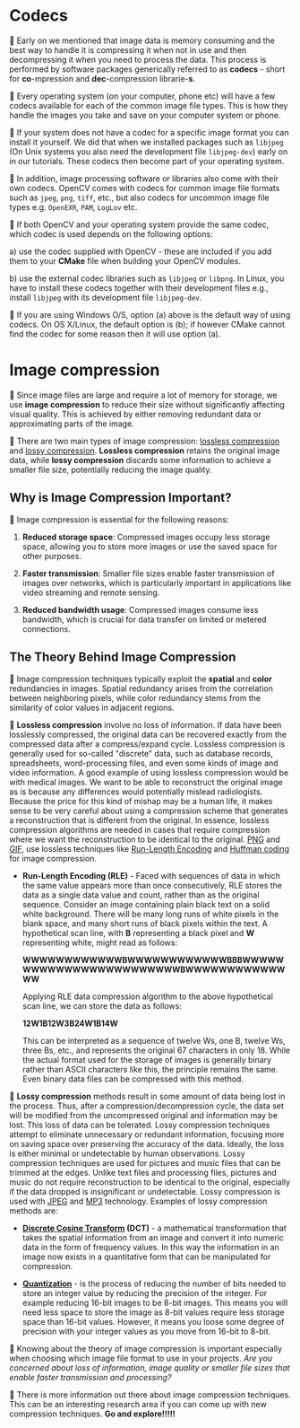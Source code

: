 # Codecs

:notebook_with_decorative_cover: Early on we mentioned that image data is memory consuming and the best way to handle it is compressing  it when not in use and then decompressing it when you need to process the data. This process is performed by software packages generically referred to as **codecs** - short for **co**-mpression and **dec**-compression librarie-**s**. 

:notebook_with_decorative_cover: Every operating system (on your computer, phone etc) will have a few codecs available for each of the common image file types. This is how they handle the images you take and save on your computer system or phone. 

:notebook_with_decorative_cover: If your system does not have a codec for a specific image format you can install it yourself. We did that when we installed packages such as `libjpeg` (On Unix systems you also need the development file `libjpeg-dev`) early on in our tutorials. These codecs then become part of your operating system.

:notebook_with_decorative_cover: In addition, image processing software or libraries also come with their own codecs. OpenCV comes with codecs for common image file formats such as `jpeg`, `png`, `tiff`, etc., but also codecs for uncommon image file types e.g. `OpenEXR`, `PAM`, `LogLov` etc.

:notebook_with_decorative_cover: If both OpenCV and your operating system provide the same codec, which codec is used depends on the following options:

a) use the codec supplied with OpenCV - these are included if you add them to your **CMake** file when building your OpenCV modules.

b) use the external codec libraries such as `libjpeg` or `libpng`. In Linux, you have to install these codecs together with their development files e.g., install `libjpeg` with its development file `libjpeg-dev`.

:notebook_with_decorative_cover: If you are using Windows O/S, option (a) above is the default way of using codecs. On OS X/Linux, the default option is (b); if however CMake cannot find the codec for some reason then it will use option (a). 

# Image compression

:notebook_with_decorative_cover: Since image files are large and require a lot of memory for storage, we use **image compression** to reduce their size without significantly affecting visual quality. This is achieved by either removing redundant data or approximating parts of the image.

:notebook_with_decorative_cover: There are two main types of image compression: <a href = "https://en.wikipedia.org/wiki/Lossless_compression">lossless compression</a> and <a href = "https://en.wikipedia.org/wiki/Lossy_compression">lossy compression</a>. **Lossless compression** retains the original image data, while **lossy compression** discards some information to achieve a smaller file size, potentially reducing the image quality.

## Why is Image Compression Important?

:notebook_with_decorative_cover: Image compression is essential for the following reasons:

1. **Reduced storage space**: Compressed images occupy less storage space, allowing you to store more images or use the saved space for other purposes.

2. **Faster transmission**: Smaller file sizes enable faster transmission of images over networks, which is particularly important in applications like video streaming and remote sensing.

3. **Reduced bandwidth usage**: Compressed images consume less bandwidth, which is crucial for data transfer on limited or metered connections.

## The Theory Behind Image Compression

:notebook_with_decorative_cover: Image compression techniques typically exploit the **spatial** and **color** redundancies in images. Spatial redundancy arises from the correlation between neighboring pixels, while color redundancy stems from the similarity of color values in adjacent regions.

:notebook_with_decorative_cover: **Lossless compression** involve no loss of information. If data have been losslessly compressed, the original data can be recovered exactly from the compressed data after a compress/expand cycle. Lossless compression is generally used for so-called "discrete" data, such as database records, spreadsheets, word-processing files, and even some kinds of image and video information. A good example of using lossless compression would be with medical images. We want to be able to reconstruct the original image as is because any differences would potentially mislead radiologists. Because the price for this kind of mishap may be a human life, it makes sense to be very careful about using a compression scheme that generates a reconstruction that is different from the original. In essence, lossless compression algorithms are needed in cases that require compression where we want the reconstruction to be identical to the original. <a href = "https://en.wikipedia.org/wiki/Portable_Network_Graphics">PNG</a> and <a href = "https://en.wikipedia.org/wiki/GIF">GIF</a>, use lossless techniques like <a href = "https://en.wikipedia.org/wiki/Run-length_encoding">Run-Length Encoding</a> and <a href = "https://en.wikipedia.org/wiki/Huffman_coding">Huffman coding</a> for image compression.

* **Run-Length Encoding (RLE)** - Faced with sequences of data in which the same value appears more than once consecutively, RLE stores the data as a single data value and count, rather than as the original sequence. Consider an image containing plain black text on a solid white background. There will be many long runs of white pixels in the blank space, and many short runs of black pixels within the text. A hypothetical scan line, with **B** representing a black pixel and **W** representing white, might read as follows:

    **WWWWWWWWWWWWBWWWWWWWWWWWWBBBWWWWWWWWWWWWWWWWWWWWWWWWBWWWWWWWWWWWWWW**

    Applying RLE data compression algorithm to the above hypothetical scan line, we can store the data as follows:

    **12W1B12W3B24W1B14W**

    This can be interpreted as a sequence of twelve Ws, one B, twelve Ws, three Bs, etc., and represents the original 67 characters in only 18. While the actual format used for the storage of images is generally binary rather than ASCII characters like this, the principle remains the same. Even binary data files can be compressed with this method.

:notebook_with_decorative_cover: **Lossy compression** methods result in some amount of data being lost in the process.  Thus, after a compression/decompression cycle, the data set will be modified from the uncompressed original and information may be lost. This loss of data can be tolerated. Lossy compression techniques attempt to eliminate unnecessary or redundant information, focusing more on saving space over preserving the accuracy of the data. Ideally, the loss is either minimal or undetectable by human observations. Lossy compression techniques are used for pictures and music files that can be trimmed at the edges. Unlike text files and processing files, pictures and music do not require reconstruction to be identical to the original, especially if the data dropped is insignificant or undetectable. Lossy compression is used with <a href = "https://en.wikipedia.org/wiki/JPEG">JPEG</a> and <a href = "https://cs.stanford.edu/people/eroberts/courses/soco/projects/data-compression/lossy/mp3/index.htm">MP3</a> technology. Examples of lossy compression methods are: 

* <a href = "https://en.wikipedia.org/wiki/Discrete_cosine_transform">**Discrete Cosine Transform</a> (DCT)** - a mathematical transformation that takes the spatial information from an image and convert it into numeric data in the form of frequency values. In this way the information in an image now exists in a quantitative form that can be manipulated for compression.

* <a href = "https://en.wikipedia.org/wiki/Quantization_(image_processing)">**Quantization**</a> - is the process of reducing the number of bits needed to store an integer value by reducing the precision of the integer. For example reducing 16-bit images to be 8-bit images. This means you will need less space to store the image as 8-bit values require less storage space than 16-bit values. However, it means you loose some degree of precision with your integer values as you move from 16-bit to 8-bit.


:notebook_with_decorative_cover: Knowing about the theory of image compression is important especially when choosing which image file format to use in your projects. *Are you concerned about loss of information, image quality or smaller file sizes that enable faster transmission and processing?*

:notebook_with_decorative_cover: There is more information out there about image compression techniques. This can be an interesting research area if you can come up with new compression techniques. **Go and explore!!!!!**